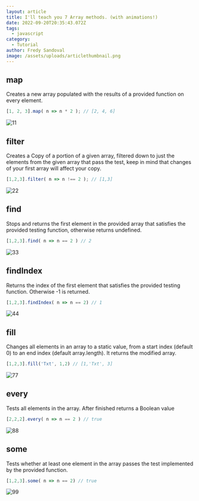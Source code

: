 ```yaml
---
layout: article
title: I'll teach you 7 Array methods. (with animations!)
date: 2022-09-20T20:35:43.072Z
tags:
  - javascript
category:
  - Tutorial
author: Fredy Sandoval
image: /assets/uploads/articlethumbnail.png
---
```

## map 
Creates a new array populated with the results of a provided function on every element.
```js
[1, 2, 3].map( n => n * 2 ); // [2, 4, 6]
```
![11](https://user-images.githubusercontent.com/45242501/191165459-eb59d0f8-1188-4119-8b9d-ae422150d97c.gif)

## filter
Creates a Copy of a portion of a given array, filtered down to just the elements from the given array that pass the test, keep in mind that changes of your first array will affect your copy.
```js
[1,2,3].filter( n => n !== 2 ); // [1,3]
```
![22](https://user-images.githubusercontent.com/45242501/191168509-c1c53a6a-cfdb-49c7-aa2c-336859ec19ff.gif)

## find
Stops and returns the first element in the provided array that satisfies the provided testing function, otherwise returns undefined. 
```js
[1,2,3].find( n => n == 2 ) // 2
```
![33](https://user-images.githubusercontent.com/45242501/191170544-e4fc3b96-e4bf-4fb5-8636-c81e72ac7f74.gif)

## findIndex
Returns the index of the first element that satisfies the provided testing function. Otherwise -1 is returned.
```js
[1,2,3].findIndex( n => n == 2) // 1
```
![44](https://user-images.githubusercontent.com/45242501/191172188-9446e69f-4e72-452e-b090-227da04e3824.gif)

## fill
Changes all elements in an array to a static value, from a start index (default 0) to an end index (default array.length). It returns the modified array.
```js
[1,2,3].fill('Txt', 1,2) // [1,'Txt', 3]
```
![77](https://user-images.githubusercontent.com/45242501/191353910-e16f99ac-0845-43fd-9da5-c1e2cfec7a8d.gif)

## every
Tests all elements in the array. After finished returns a Boolean value
```js
[2,2,2].every( n => n == 2 ) // true
```
![88](https://user-images.githubusercontent.com/45242501/191357036-0d78d7e4-c5b5-40a3-8faf-ce460e7acc14.gif)

## some
Tests whether at least one element in the array passes the test implemented by the provided function. 
```js
[1,2,3].some( n => n == 2) // true
```
![99](https://user-images.githubusercontent.com/45242501/191358482-ddec7b8d-82c8-4ea9-9599-e85e4fd646ab.gif)